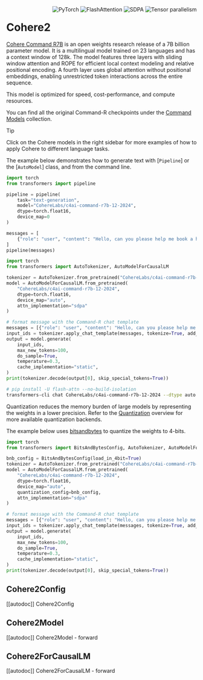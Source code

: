 <div style="float: right;">
    <div class="flex flex-wrap space-x-1">
        <img alt="PyTorch" src="https://img.shields.io/badge/PyTorch-DE3412?style=flat&logo=pytorch&logoColor=white">
        <img alt="FlashAttention" src="https://img.shields.io/badge/%E2%9A%A1%EF%B8%8E%20FlashAttention-eae0c8?style=flat">
        <img alt="SDPA" src="https://img.shields.io/badge/SDPA-DE3412?style=flat&logo=pytorch&logoColor=white">
        <img alt="Tensor parallelism" src="https://img.shields.io/badge/Tensor%20parallelism-06b6d4?style=flat&logoColor=white">
    </div>
</div>


# Cohere2

[Cohere Command R7B](https://cohere.com/blog/command-r7b) is an open weights research release of a 7B billion parameter model. It is a multilingual model trained on 23 languages and has a context window of 128k. The model features three layers with sliding window attention and ROPE for efficient local context modeling and relative positional encoding. A fourth layer uses global attention without positional embeddings, enabling unrestricted token interactions across the entire sequence.

This model is optimized for speed, cost-performance, and compute resources.

You can find all the original Command-R checkpoints under the [Command Models](https://huggingface.co/collections/CohereForAI/command-models-67652b401665205e17b192ad) collection.


> [!TIP]
> Click on the Cohere models in the right sidebar for more examples of how to apply Cohere to different language tasks.

The example below demonstrates how to generate text with [`Pipeline`] or the [`AutoModel`] class, and from the command line.

<hfoptions id="usage">
<hfoption id="Pipeline">

```python
import torch
from transformers import pipeline

pipeline = pipeline(
    task="text-generation", 
    model="CohereLabs/c4ai-command-r7b-12-2024",
    dtype=torch.float16,
    device_map=0
)

messages = [
    {"role": "user", "content": "Hello, can you please help me book a hotel in Japan?"},
]
pipeline(messages)
```

</hfoption>
<hfoption id="AutoModel">

```python
import torch
from transformers import AutoTokenizer, AutoModelForCausalLM

tokenizer = AutoTokenizer.from_pretrained("CohereLabs/c4ai-command-r7b-12-2024")
model = AutoModelForCausalLM.from_pretrained(
    "CohereLabs/c4ai-command-r7b-12-2024", 
    dtype=torch.float16, 
    device_map="auto", 
    attn_implementation="sdpa"
)

# format message with the Command-R chat template
messages = [{"role": "user", "content": "Hello, can you please help me book a hotel in Japan?"}]
input_ids = tokenizer.apply_chat_template(messages, tokenize=True, add_generation_prompt=True, return_tensors="pt").to("cuda")
output = model.generate(
    input_ids,
    max_new_tokens=100,
    do_sample=True,
    temperature=0.3,
    cache_implementation="static",
)
print(tokenizer.decode(output[0], skip_special_tokens=True))
```

</hfoption>
<hfoption id="transformers CLI">

```bash
# pip install -U flash-attn --no-build-isolation
transformers-cli chat CohereLabs/c4ai-command-r7b-12-2024 --dtype auto --attn_implementation flash_attention_2
```

</hfoption>
</hfoptions>

Quantization reduces the memory burden of large models by representing the weights in a lower precision. Refer to the [Quantization](../quantization/overview.md) overview for more available quantization backends.

The example below uses [bitsandbytes](../quantization/bitsandbytes.md) to quantize the weights to 4-bits.

```python
import torch
from transformers import BitsAndBytesConfig, AutoTokenizer, AutoModelForCausalLM

bnb_config = BitsAndBytesConfig(load_in_4bit=True)
tokenizer = AutoTokenizer.from_pretrained("CohereLabs/c4ai-command-r7b-12-2024")
model = AutoModelForCausalLM.from_pretrained(
    "CohereLabs/c4ai-command-r7b-12-2024", 
    dtype=torch.float16, 
    device_map="auto", 
    quantization_config=bnb_config, 
    attn_implementation="sdpa"
)

# format message with the Command-R chat template
messages = [{"role": "user", "content": "Hello, can you please help me book a hotel in Japan?"}]
input_ids = tokenizer.apply_chat_template(messages, tokenize=True, add_generation_prompt=True, return_tensors="pt").to("cuda")
output = model.generate(
    input_ids,
    max_new_tokens=100,
    do_sample=True,
    temperature=0.3,
    cache_implementation="static",
)
print(tokenizer.decode(output[0], skip_special_tokens=True))
```

## Cohere2Config

[[autodoc]] Cohere2Config

## Cohere2Model

[[autodoc]] Cohere2Model
    - forward


## Cohere2ForCausalLM

[[autodoc]] Cohere2ForCausalLM
    - forward



